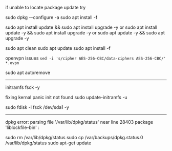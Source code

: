 if unable to locate package update try

sudo dpkg --configure -a
sudo apt install -f

sudo apt install update && sudo apt install upgrade -y
	or
sudo apt install update -y && sudo apt install upgrade -y
	or
sudo apt update -y && sudo apt upgrade -y

sudo apt clean
sudo apt update
sudo apt install -f

openvpn issues
`sed -i 's/cipher AES-256-CBC/data-ciphers AES-256-CBC/' *.ovpn`


sudo apt autoremove

------------------

initramfs
fsck <your file system path> -y
	
fixing kernal panic init not found
sudo update-initramfs -u

	
sudo fdisk -l
fsck /dev/sda1 -y
	
------------------------------------
	
dpkg error: parsing file '/var/lib/dpkg/status' near line 28403 package 'liblockfile-bin' :

sudo rm /var/lib/dpkg/status
sudo cp /var/backups/dpkg.status.0 /var/lib/dpkg/status
sudo apt-get update

	


